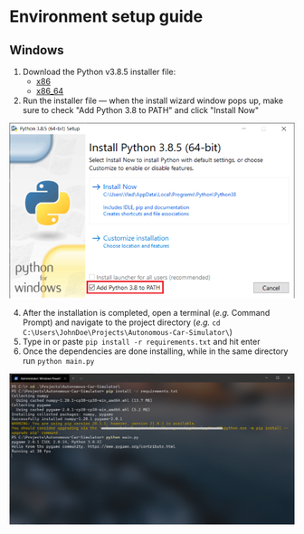 # Environment setup guide

## Windows

1. Download the Python v3.8.5 installer file:
    - [x86](https://www.python.org/ftp/python/3.8.5/python-3.8.5.exe)
    - [x86_64](https://www.python.org/ftp/python/3.8.5/python-3.8.5-amd64.exe)
2. Run the installer file &mdash; when the install wizard window pops up, make sure to check "Add Python 3.8 to PATH" and click "Install Now"

![](/images/setup/py-installer.PNG)

4. After the installation is completed, open a terminal (_e.g._ Command Prompt) and  navigate to the project directory (_e.g._ `cd C:\Users\JohnDoe\Projects\Autonomous-Car-Simulator\`)
5. Type in or paste `pip install -r requirements.txt` and hit enter
6. Once the dependencies are done installing, while in the same directory run `python main.py`

![](/images/setup/cmd.PNG)
